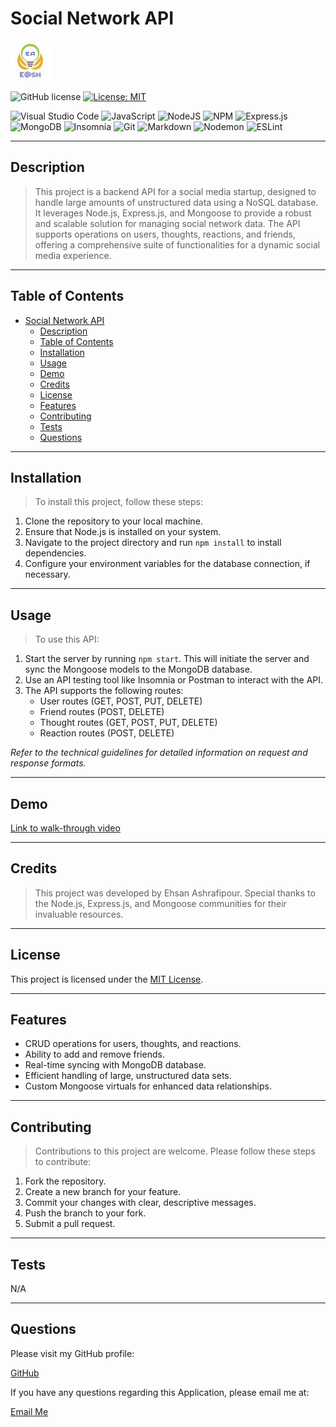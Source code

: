 # Social Network API

![E@sh](./files/Favicon.ico)

![GitHub license](https://img.shields.io/badge/license-MIT-blue.svg)
[![License: MIT](https://img.shields.io/badge/License-MIT-yellow.svg)](https://opensource.org/licenses/MIT)

![Visual Studio Code](https://img.shields.io/badge/Visual%20Studio%20Code-0078d7.svg?style=for-the-badge&logo=visual-studio-code&logoColor=white)
![JavaScript](https://img.shields.io/badge/javascript-%23323330.svg?style=for-the-badge&logo=javascript&logoColor=%23F7DF1E)
![NodeJS](https://img.shields.io/badge/node.js-6DA55F?style=for-the-badge&logo=node.js&logoColor=white)
![NPM](https://img.shields.io/badge/NPM-%23CB3837.svg?style=for-the-badge&logo=npm&logoColor=white)
![Express.js](https://img.shields.io/badge/express.js-%23404d59.svg?style=for-the-badge&logo=express&logoColor=%2361DAFB)
![MongoDB](https://img.shields.io/badge/MongoDB-%234ea94b.svg?style=for-the-badge&logo=mongodb&logoColor=white)
![Insomnia](https://img.shields.io/badge/Insomnia-black?style=for-the-badge&logo=insomnia&logoColor=5849BE)
![Git](https://img.shields.io/badge/git-%23F05033.svg?style=for-the-badge&logo=git&logoColor=white)
![Markdown](https://img.shields.io/badge/markdown-%23000000.svg?style=for-the-badge&logo=markdown&logoColor=white)
![Nodemon](https://img.shields.io/badge/NODEMON-%23323330.svg?style=for-the-badge&logo=nodemon&logoColor=%BBDEAD)
![ESLint](https://img.shields.io/badge/ESLint-4B3263?style=for-the-badge&logo=eslint&logoColor=white)

---

## Description

>This project is a backend API for a social media startup, designed to handle large amounts of unstructured data using a NoSQL database. It leverages Node.js, Express.js, and Mongoose to provide a robust and scalable solution for managing social network data. The API supports operations on users, thoughts, reactions, and friends, offering a comprehensive suite of functionalities for a dynamic social media experience.

---

## Table of Contents

- [Social Network API](#social-network-api)
  - [Description](#description)
  - [Table of Contents](#table-of-contents)
  - [Installation](#installation)
  - [Usage](#usage)
  - [Demo](#demo)
  - [Credits](#credits)
  - [License](#license)
  - [Features](#features)
  - [Contributing](#contributing)
  - [Tests](#tests)
  - [Questions](#questions)

---

## Installation

>To install this project, follow these steps:

1. Clone the repository to your local machine.
2. Ensure that Node.js is installed on your system.
3. Navigate to the project directory and run `npm install` to install dependencies.
4. Configure your environment variables for the database connection, if necessary.

---

## Usage

>To use this API:

1. Start the server by running `npm start`. This will initiate the server and sync the Mongoose models to the MongoDB database.
2. Use an API testing tool like Insomnia or Postman to interact with the API.
3. The API supports the following routes:
   - User routes (GET, POST, PUT, DELETE)
   - Friend routes (POST, DELETE)
   - Thought routes (GET, POST, PUT, DELETE)
   - Reaction routes (POST, DELETE)

_Refer to the technical guidelines for detailed information on request and response formats._

---

## Demo

[Link to walk-through video](https://drive.google.com/file/d/1Aqae5AbTfLYfd8xOfEfuUNKvu5otZPaV/view)

---

## Credits

>This project was developed by Ehsan Ashrafipour. Special thanks to the Node.js, Express.js, and Mongoose communities for their invaluable resources.

---

## License

This project is licensed under the [MIT License](LICENSE).

---

## Features

- CRUD operations for users, thoughts, and reactions.
- Ability to add and remove friends.
- Real-time syncing with MongoDB database.
- Efficient handling of large, unstructured data sets.
- Custom Mongoose virtuals for enhanced data relationships.

---

## Contributing

>Contributions to this project are welcome. Please follow these steps to contribute:

1. Fork the repository.
2. Create a new branch for your feature.
3. Commit your changes with clear, descriptive messages.
4. Push the branch to your fork.
5. Submit a pull request.

---

## Tests

N/A

---

## Questions

Please visit my GitHub profile:

[GitHub](https://github.com/EhsanAsh)

If you have any questions regarding this Application, please email me at:

[Email Me](ehsan.ashrafipour@gmail.com)
